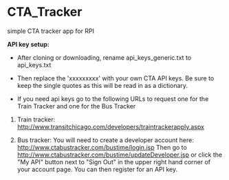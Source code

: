 # CTA_Tracker
simple CTA tracker app for RPI

<b>API key setup:</b>

* After cloning or downloading, rename api_keys_generic.txt to api_keys.txt

* Then replace the 'xxxxxxxxx' with your own CTA API keys.  Be sure to keep the single quotes as this will be
read in as a dictionary.

* If you need api keys go to the following URLs to request one for the Train Tracker and one for the Bus Tracker

1. Train tracker: http://www.transitchicago.com/developers/traintrackerapply.aspx

2. Bus tracker: You will need to create a developer account here: http://www.ctabustracker.com/bustime/login.jsp
Then go to http://www.ctabustracker.com/bustime/updateDeveloper.jsp or click the "My API" button next to "Sign Out"
in the upper right hand corner of your account page.  You can then register for an API key.


